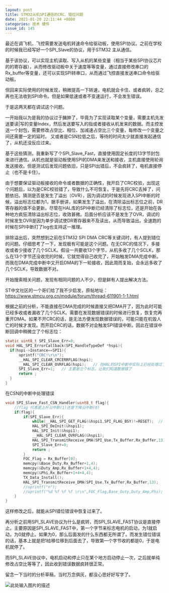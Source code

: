 ```yaml
---
layout: post
title: STM32从机SPI通信的CRC、错位问题 
date: 2021-01-20 22:11:44 +0800
categories: 技术 硬件
issue_id: 145
---
```


最近在调飞机，飞控需要发送电机转速命令给驱动板，使用SPI协议。之前在学校的时候我已经写好一个SPI_Slave的协议，用于STM32 主从通信。

基于该协议，可以实现主机读取、写入从机的某些变量（相当于某些SPI协议芯片的的寄存器），从而修改驱动板中关于速度等等变量，通过直接修改串口的Rx_buffer等变量，还可以实现SPI转串口，从而通过飞控直接发送串口命令给驱动板。

但回来实际使用的时候发现，稍微提高一下转速，电机就会卡住、或者疯转，总之再也无法收到SPI命令。但是如果低速或者不变速运行，不会发生错误。

于是这两天都在调试这个问题。

一开始我以为是我的协议过于臃肿了，毕竟为了实现读取某个变量，需要主机先发送要读|写的变量Index，然后发送要写入的指或者接收从机发来的数据。而主控发送一个封包，需要修改占空比、相位、加减速占空比三个变量，每修改一个变量之间还需要一定的延时。
又或者是CSN拉低之后，等待的时间太少就直接发起通信了，从机还没反应过来。

基于这些猜测，我重新写了个SPI_Slave_Fast，直接使用固定长度的13字节封包来进行通信。从机也就是驱动板使用SPI的DMA来发送和接收，主机直接使用轮询发送接收。但是测试后发现问题依旧，只是SPI出错后，不会疯转了，电机直接停止（也不是卡住）。

由于想要保证驱动板接收的命令或者数据的正确性，我开启了CRC校验，出现这个问题后，以为是CRC校验错了，导致什么不可恢复。于是先将CRC去掉了，问题依旧。猜测是否是发生了溢出（OVR），因为调试的时候发现进入SPI中断的时候，溢出标志位都为1，据手册讲，如果发生了溢出，在清除溢出标志位之前，DR寄存器的值不会更新。尽管在HAL库的SPI中断已经清除了标志位，还是开始在各种地方疯狂清除溢出标志位，收效甚微。后面分析应该不是发生了OVR，调试的时候发生OVR是因为单步调试使DR寄存器来不及读出，从而导致溢出。全速跑的时候在SPI中断打了log也支持这一推理。

排除溢出后，突然想到之前在STM32 SPI DMA CRC等关键词时，有人提到错位的问题。仔细思考了一下，发现极有可能是这个问题。在无CRC的情况下，多接收或者少接收了几个SCLK。假设一共要收13个字节，从机多收了几个SCLK，那么在13个字节还没收完的时候，它就觉得自己收完了，开始触发DMA完成中断。而我在DMA完成中断中又开启DMA的下一轮接收，因此周而复始，会永远多收了几个SCLK，导致数据不对。

开始搜索相关问题，发现有相同问题的人不少，但是鲜有人提出解决方法。

ST中文社区的一个哥们给了我不少启发，原帖地址：
https://www.stmcu.org.cn/module/forum/thread-611901-1-1.html

根据之前的分析，不能直接在DMA完成的时候直接又把DMA开了，因为此时可能已经多收或者漏收了几个SCLK。需要在发现数据错误的时候进行恢复，恢复完再重开DMA。如果不开CRC的话，是无法方便发现数据错误的，可能只能在机毁人亡的时候才发现。而开启CRC的话，数据不对会触发SPI错误中断。因此在错误中断回调中稍微立了个标志位：

```c
static uint8_t SPI_Slave_Err=0;
void HAL_SPI_ErrorCallback(SPI_HandleTypeDef *hspi){
  if(hspi->Instance==SPI1){
      uprintf("CRC!\r\n");
      __HAL_SPI_CLEAR_CRCERRFLAG(hspi);
      __HAL_SPI_CLEAR_OVRFLAG(hspi);   // 在HAL的SPI中断中实际上已经处理过了，但是有可能清空OVR后关闭中断前，又来SPI数据，导致又溢出了，因此这里需要再清一下
      SPI_Slave_Err=1;   // 主要是立个标志，让我们知道数据错了
      return ;
  }
}
```

在CSN的中断中处理错误
```c
void SPI_Slave_Fast_CSN_Handler(uint8_t flag){
    //flag 代表是上升沿中断(1)还是下降沿中断(0)
    if(flag){
        if(SPI_Slave_Err){
            while(__HAL_SPI_GET_FLAG(&hspi1,SPI_FLAG_BSY)!=RESET);  // 必须在SPI没在通信的过程中处理，否则下次还是错误
            HAL_SPI_DeInit(&hspi1);
            HAL_SPI_Init(&hspi1);
            __HAL_SPI_CLEAR_OVRFLAG(&hspi1);
            HAL_SPI_TransmitReceive_DMA(SPI_Use,Tx_Buffer,Rx_Buffer,13);
            SPI_Slave_Err=0;
            return ;
        }
        FOC_Flag = Rx_Buffer[0];
        memcpy(&Base_Duty,Rx_Buffer+1,4);
        memcpy(&Duty_Amp,Rx_Buffer+1+4,4);
        memcpy(&Phi,Rx_Buffer+1+4+4,4);
        TX_Data_Install();
        HAL_SPI_TransmitReceive_DMA(SPI_Use,Tx_Buffer,Rx_Buffer,13);
        //uprintf("n");
        //uprintf("%d %f %f %f \r\n",FOC_Flag,Base_Duty,Duty_Amp,Phi);
    }
}
```

这样修改之后，就能从SPI错位错误中恢复过来了。

再分析之前用SPI_SLAVE协议为什么是疯转，而SPI_SLAVE_FAST协议是直接停止。主要原因是SPI_SLAVE_FAST中，第一个字节来标志电机的启动，为1就启动，为0就停止。如果为0，那么后面发的什么东西都无所谓了。而发生错位错误的话，基本上就是把1给移位移到后面去了，导致第一个字节收的都是0，于是电机就停了。

而SPI_SLAVE协议中，电机启动和停止只在某个地方启动停止一次，之后就单纯修改占空比等等了，因此收到错误数据疯转很正常。

留念一下当时的分析草稿，当时万念俱灰，都没心思好好写字了。

![此处输入图片的描述][1]

[1]: https://raw.githubusercontent.com/Ncerzzk/MyBlog/master/img/stm32crc.jpg




